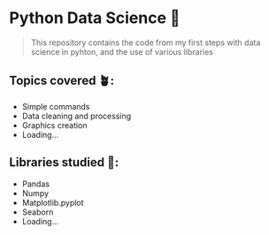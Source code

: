 # Python Data Science 🐍
> This repository contains the code from my first steps with data science in pyhton, and the use of various libraries

## Topics covered 🪴:
- Simple commands
- Data cleaning and processing
- Graphics creation
- Loading...

## Libraries studied 📓:
- Pandas
- Numpy
- Matplotlib.pyplot
- Seaborn
- Loading...

